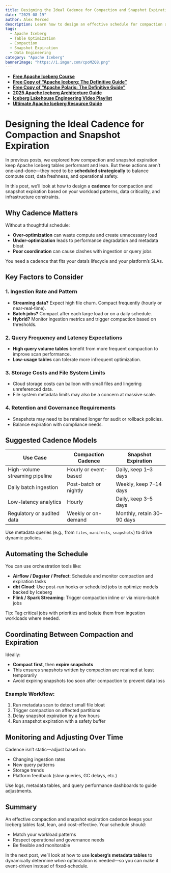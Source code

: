 ```yaml
---
title: Designing the Ideal Cadence for Compaction and Snapshot Expiration
date: "2025-08-19"
author: Alex Merced
description: Learn how to design an effective schedule for compaction and snapshot expiration in Apache Iceberg to balance cost, performance, and data freshness.
tags:
  - Apache Iceberg
  - Table Optimization
  - Compaction
  - Snapshot Expiration
  - Data Engineering
category: "Apache Iceberg"
bannerImage: "https://i.imgur.com/cpoMZQ8.png"
---
```


- **[Free Apache Iceberg Course](https://hello.dremio.com/webcast-an-apache-iceberg-lakehouse-crash-course-reg.html?utm_source=ev_external_blog&utm_medium=influencer&utm_campaign=optimization_blogs&utm_content=alexmerced&utm_term=external_blog)**  
- **[Free Copy of “Apache Iceberg: The Definitive Guide”](https://hello.dremio.com/wp-apache-iceberg-the-definitive-guide-reg.html?utm_source=ev_external_blog&utm_medium=influencer&utm_campaign=optimization_blogs&utm_content=alexmerced&utm_term=external_blog)**  
- **[Free Copy of “Apache Polaris: The Definitive Guide”](https://hello.dremio.com/wp-apache-polaris-guide-reg.html?utm_source=ev_external_blog&utm_medium=influencer&utm_campaign=optimization_blogs&utm_content=alexmerced&utm_term=external_blog)**  
- **[2025 Apache Iceberg Architecture Guide](https://medium.com/data-engineering-with-dremio/2025-guide-to-architecting-an-iceberg-lakehouse-9b19ed42c9de)**  
- **[Iceberg Lakehouse Engineering Video Playlist](https://youtube.com/playlist?list=PLsLAVBjQJO0p0Yq1fLkoHvt2lEJj5pcYe&si=WTSnqjXZv6Glkc3y)**  
- **[Ultimate Apache Iceberg Resource Guide](https://medium.com/data-engineering-with-dremio/ultimate-directory-of-apache-iceberg-resources-e3e02efac62e)** 

# Designing the Ideal Cadence for Compaction and Snapshot Expiration

In previous posts, we explored how compaction and snapshot expiration keep Apache Iceberg tables performant and lean. But these actions aren’t one-and-done—they need to be **scheduled strategically** to balance compute cost, data freshness, and operational safety.

In this post, we’ll look at how to design a **cadence** for compaction and snapshot expiration based on your workload patterns, data criticality, and infrastructure constraints.

## Why Cadence Matters

Without a thoughtful schedule:
- **Over-optimization** can waste compute and create unnecessary load
- **Under-optimization** leads to performance degradation and metadata bloat
- **Poor coordination** can cause clashes with ingestion or query jobs

You need a cadence that fits your data’s lifecycle and your platform’s SLAs.

## Key Factors to Consider

### 1. **Ingestion Rate and Pattern**
- **Streaming data?** Expect high file churn. Compact frequently (hourly or near-real-time).
- **Batch jobs?** Compact after each large load or on a daily schedule.
- **Hybrid?** Monitor ingestion metrics and trigger compaction based on thresholds.

### 2. **Query Frequency and Latency Expectations**
- **High query volume tables** benefit from more frequent compaction to improve scan performance.
- **Low-usage tables** can tolerate more infrequent optimization.

### 3. **Storage Costs and File System Limits**
- Cloud storage costs can balloon with small files and lingering unreferenced data.
- File system metadata limits may also be a concern at massive scale.

### 4. **Retention and Governance Requirements**
- Snapshots may need to be retained longer for audit or rollback policies.
- Balance expiration with compliance needs.

## Suggested Cadence Models

| Use Case                        | Compaction Cadence     | Snapshot Expiration        |
|--------------------------------|------------------------|-----------------------------|
| High-volume streaming pipeline | Hourly or event-based  | Daily, keep 1–3 days        |
| Daily batch ingestion          | Post-batch or nightly  | Weekly, keep 7–14 days      |
| Low-latency analytics          | Hourly                 | Daily, keep 3–5 days        |
| Regulatory or audited data     | Weekly or on-demand    | Monthly, retain 30–90 days  |

Use metadata queries (e.g., from `files`, `manifests`, `snapshots`) to drive dynamic policies.

## Automating the Schedule

You can use orchestration tools like:
- **Airflow / Dagster / Prefect**: Schedule and monitor compaction and expiration tasks
- **dbt Cloud**: Use post-run hooks or scheduled jobs to optimize models backed by Iceberg
- **Flink / Spark Streaming**: Trigger compaction inline or via micro-batch jobs

Tip: Tag critical jobs with priorities and isolate them from ingestion workloads where needed.

## Coordinating Between Compaction and Expiration

Ideally:
- **Compact first**, then **expire snapshots**
- This ensures snapshots written by compaction are retained at least temporarily
- Avoid expiring snapshots too soon after compaction to prevent data loss

### Example Workflow:
1. Run metadata scan to detect small file bloat
2. Trigger compaction on affected partitions
3. Delay snapshot expiration by a few hours
4. Run snapshot expiration with a safety buffer

## Monitoring and Adjusting Over Time

Cadence isn’t static—adjust based on:
- Changing ingestion rates
- New query patterns
- Storage trends
- Platform feedback (slow queries, GC delays, etc.)

Use logs, metadata tables, and query performance dashboards to guide adjustments.

## Summary

An effective compaction and snapshot expiration cadence keeps your Iceberg tables fast, lean, and cost-effective. Your schedule should:
- Match your workload patterns
- Respect operational and governance needs
- Be flexible and monitorable

In the next post, we’ll look at how to use **Iceberg’s metadata tables** to dynamically determine *when* optimization is needed—so you can make it event-driven instead of fixed-schedule.